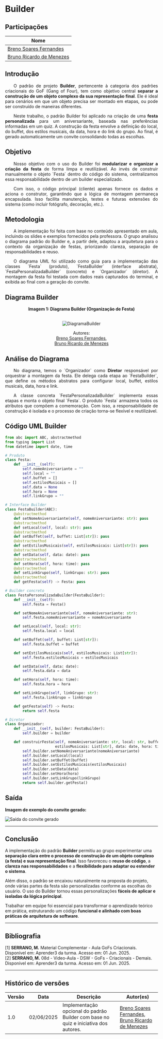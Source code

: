 # Builder

## Participações

| Nome                                 |
|--------------------------------------|
| [Breno Soares Fernandes](https://github.com/brenofrds) |
| [Bruno Ricardo de Menezes](https://github.com/EhOBruno) |

## Introdução

<p align="justify">&emsp;&emsp;O padrão de projeto <strong>Builder</strong>, pertencente à categoria dos padrões criacionais do GoF (Gang of Four), tem como objetivo central <strong>separar a construção de um objeto complexo da sua representação final</strong>. Ele é ideal para cenários em que um objeto precisa ser montado em etapas, ou pode ser construído de maneiras diferentes.</p>

<p align="justify">&emsp;&emsp;Neste trabalho, o padrão Builder foi aplicado na criação de uma <strong>festa personalizada</strong> para um aniversariante, baseada nas preferências informadas em um quiz. A construção da festa envolve a definição do local, do buffet, dos estilos musicais, da data, hora e do link do grupo. Ao final, é gerado automaticamente um convite consolidando todas as escolhas.</p>

## Objetivo

<p align="justify">&emsp;&emsp;Nosso objetivo com o uso do Builder foi <strong>modularizar e organizar a criação da festa</strong> de forma limpa e reutilizável. Ao invés de construir manualmente o objeto `Festa` dentro do código do sistema, centralizamos essa responsabilidade dentro de um builder especializado.</p>

<p align="justify">&emsp;&emsp;Com isso, o código principal (cliente) apenas fornece os dados e aciona o construtor, garantindo que a lógica de montagem permaneça encapsulada. Isso facilita manutenção, testes e futuras extensões do sistema (como incluir fotógrafo, decoração, etc.).</p>

## Metodologia

<p align="justify">&emsp;&emsp;A implementação foi feita com base no conteúdo apresentado em aula, incluindo os slides e exemplos fornecidos pela professora. O grupo analisou o diagrama padrão do Builder e, a partir dele, adaptou a arquitetura para o contexto da organização de festas, priorizando clareza, separação de responsabilidades e reuso.</p>

<p align="justify">&emsp;&emsp;O diagrama UML foi utilizado como guia para a implementação das classes `Festa` (produto), `FestaBuilder` (interface abstrata), `FestaPersonalizadaBuilder` (concreto) e `Organizador` (diretor). A montagem da festa foi testada com dados reais capturados do terminal, e exibida ao final com a geração do convite.</p>

## Diagrama Builder

<center>

<b>Imagem 1: Diagrama Builder (Organização de Festa)</b>  
<br>

![DiagramaBuilder](./assets/builder/DiagramaBuilder.png)

Autores:  
<a href="https://github.com/brenofrds">Breno Soares Fernandes</a>,  
<a href="https://github.com/EhOBruno">Bruno Ricardo de Menezes</a> 

</center>

## Análise do Diagrama

<p align="justify">&emsp;&emsp;No diagrama, temos o `Organizador` como <b>Diretor</b> responsável por orquestrar a montagem da festa. Ele delega cada etapa ao `FestaBuilder`, que define os métodos abstratos para configurar local, buffet, estilos musicais, data, hora e link.</p>

<p align="justify">&emsp;&emsp;A classe concreta `FestaPersonalizadaBuilder` implementa essas etapas e monta o objeto final `Festa`. O produto `Festa` armazena todos os atributos que compõem a comemoração. Com isso, a responsabilidade de construção é isolada e o processo de criação torna-se flexível e reutilizável.</p>

## Código UML Builder

```python
from abc import ABC, abstractmethod
from typing import List
from datetime import date, time

# Produto
class Festa:
    def __init__(self):
        self.nomeAniversariante = ""
        self.local = ""
        self.buffet = []
        self.estilosMusicais = []
        self.data = None
        self.hora = None
        self.linkGrupo = ""

# Interface Builder
class FestaBuilder(ABC):
    @abstractmethod
    def setNomeAniversariante(self, nomeAniversariante: str): pass
    @abstractmethod
    def setLocal(self, local: str): pass
    @abstractmethod
    def setBuffet(self, buffet: List[str]): pass
    @abstractmethod
    def setEstilosMusicais(self, estilosMusicais: List[str]): pass
    @abstractmethod
    def setData(self, data: date): pass
    @abstractmethod
    def setHora(self, hora: time): pass
    @abstractmethod
    def setLinkGrupo(self, linkGrupo: str): pass
    @abstractmethod
    def getFesta(self) -> Festa: pass

# Builder concreto
class FestaPersonalizadaBuilder(FestaBuilder):
    def __init__(self):
        self.festa = Festa()

    def setNomeAniversariante(self, nomeAniversariante: str):
        self.festa.nomeAniversariante = nomeAniversariante

    def setLocal(self, local: str):
        self.festa.local = local

    def setBuffet(self, buffet: List[str]):
        self.festa.buffet = buffet

    def setEstilosMusicais(self, estilosMusicais: List[str]):
        self.festa.estilosMusicais = estilosMusicais

    def setData(self, data: date):
        self.festa.data = data

    def setHora(self, hora: time):
        self.festa.hora = hora

    def setLinkGrupo(self, linkGrupo: str):
        self.festa.linkGrupo = linkGrupo

    def getFesta(self) -> Festa:
        return self.festa

# Diretor
class Organizador:
    def __init__(self, builder: FestaBuilder):
        self.builder = builder

    def construirFesta(self, nomeAniversariante: str, local: str, buffet: List[str],
                       estilosMusicais: List[str], data: date, hora: time, linkGrupo: str) -> Festa:
        self.builder.setNomeAniversariante(nomeAniversariante)
        self.builder.setLocal(local)
        self.builder.setBuffet(buffet)
        self.builder.setEstilosMusicais(estilosMusicais)
        self.builder.setData(data)
        self.builder.setHora(hora)
        self.builder.setLinkGrupo(linkGrupo)
        return self.builder.getFesta()
```
## Saída

**Imagem de exemplo do convite gerado:**

![Saída do convite gerado](./assets/builder/saidaBuilder.png)

---

## Conclusão

A implementação do padrão **Builder** permitiu ao grupo experimentar uma **separação clara entre o processo de construção de um objeto complexo (a festa) e sua representação final**. Isso favoreceu o **reuso de código**, a **clareza nas responsabilidades** e a **flexibilidade para adaptar ou estender o sistema**.

Além disso, o padrão se encaixou naturalmente na proposta do projeto, onde várias partes da festa são personalizadas conforme as escolhas do usuário. O uso do Builder tornou essas personalizações **fáceis de aplicar e isoladas da lógica principal**.

Trabalhar em equipe foi essencial para transformar o aprendizado teórico em prática, estruturando um código **funcional e alinhado com boas práticas de arquitetura de software**.

---

## Bibliografia

[1] **SERRANO, M.** Material Complementar - Aula GoFs Criacionais. Disponível em: Aprender3 da turma. Acesso em: 01 Jun. 2025.  
[2] **SERRANO, M.** 08d - Video-Aula - DSW - GoFs - Criacionais - Demais. Disponível em: Aprender3 da turma. Acesso em: 01 Jun. 2025.

---

## Histórico de versões

| Versão | Data       | Descrição                                                                 | Autor(es)                                                                                   |
|--------|------------|---------------------------------------------------------------------------|---------------------------------------------------------------------------------------------|
| 1.0    | 02/06/2025 | Implementação opcional do padrão Builder com base no quiz e iniciativa dos autores. | [Breno Soares Fernandes](https://github.com/brenofrds), [Bruno Ricardo de Menezes](https://github.com/EhOBruno) |

